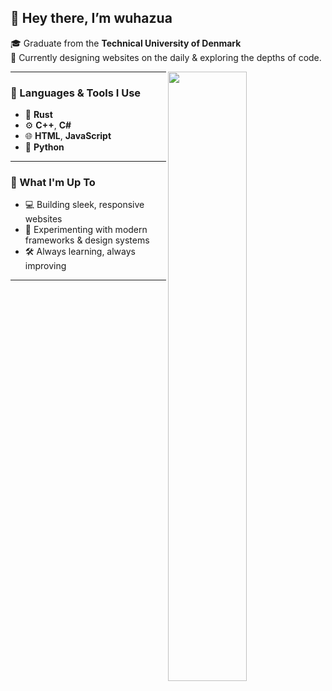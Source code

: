 ## 👋 Hey there, I’m **wuhazua**

🎓 Graduate from the **Technical University of Denmark**  
🌱 Currently designing websites on the daily & exploring the depths of code.

<picture>
  <source media="(prefers-color-scheme: dark)" srcset="https://github-readme-stats-ouuan.vercel.app/api?username=wuhazua&theme=dark&show_icons=true">
  <img align="right" width="50%" src="https://github-readme-stats-ouuan.vercel.app/api?username=wuhazua&show_icons=true">
</picture>

---

### 🧠 Languages & Tools I Use

- 🦀 **Rust**
- ⚙️ **C++**, **C#**
- 🌐 **HTML**, **JavaScript**
- 🐍 **Python**

---

### 🎯 What I'm Up To

- 💻 Building sleek, responsive websites  
- 🧪 Experimenting with modern frameworks & design systems  
- 🛠️ Always learning, always improving  

---
